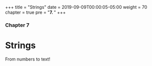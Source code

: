 +++
title = "Strings"
date = 2019-09-09T00:00:05-05:00
weight = 70
chapter = true
pre = "<b>7. </b>"
+++

### Chapter 7

# Strings

From numbers to text!
